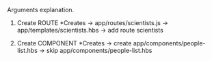 Arguments explanation. 

1. Create ROUTE
  *Creates
    -> app/routes/scientists.js
    -> app/templates/scientists.hbs
    -> add route scientists

2. Create COMPONENT
  *Creates
    -> create app/components/people-list.hbs
    -> skip app/components/people-list.hbs